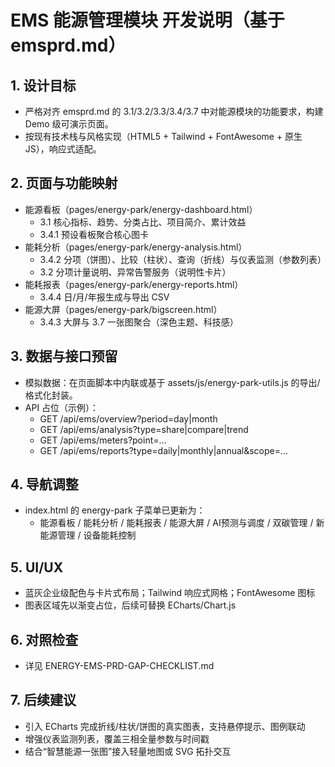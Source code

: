 # EMS 能源管理模块 开发说明（基于 emsprd.md）

## 1. 设计目标
- 严格对齐 emsprd.md 的 3.1/3.2/3.3/3.4/3.7 中对能源模块的功能要求，构建 Demo 级可演示页面。
- 按现有技术栈与风格实现（HTML5 + Tailwind + FontAwesome + 原生 JS），响应式适配。

## 2. 页面与功能映射
- 能源看板（pages/energy-park/energy-dashboard.html）
  - 3.1 核心指标、趋势、分类占比、项目简介、累计效益
  - 3.4.1 预设看板聚合核心图卡
- 能耗分析（pages/energy-park/energy-analysis.html）
  - 3.4.2 分项（饼图）、比较（柱状）、查询（折线）与仪表监测（参数列表）
  - 3.2 分项计量说明、异常告警服务（说明性卡片）
- 能耗报表（pages/energy-park/energy-reports.html）
  - 3.4.4 日/月/年报生成与导出 CSV
- 能源大屏（pages/energy-park/bigscreen.html）
  - 3.4.3 大屏与 3.7 一张图聚合（深色主题、科技感）

## 3. 数据与接口预留
- 模拟数据：在页面脚本中内联或基于 assets/js/energy-park-utils.js 的导出/格式化封装。
- API 占位（示例）：
  - GET /api/ems/overview?period=day|month
  - GET /api/ems/analysis?type=share|compare|trend
  - GET /api/ems/meters?point=...
  - GET /api/ems/reports?type=daily|monthly|annual&scope=...

## 4. 导航调整
- index.html 的 energy-park 子菜单已更新为：
  - 能源看板 / 能耗分析 / 能耗报表 / 能源大屏 / AI预测与调度 / 双碳管理 / 新能源管理 / 设备能耗控制

## 5. UI/UX
- 蓝灰企业级配色与卡片式布局；Tailwind 响应式网格；FontAwesome 图标
- 图表区域先以渐变占位，后续可替换 ECharts/Chart.js

## 6. 对照检查
- 详见 ENERGY-EMS-PRD-GAP-CHECKLIST.md

## 7. 后续建议
- 引入 ECharts 完成折线/柱状/饼图的真实图表，支持悬停提示、图例联动
- 增强仪表监测列表，覆盖三相全量参数与时间戳
- 结合“智慧能源一张图”接入轻量地图或 SVG 拓扑交互

